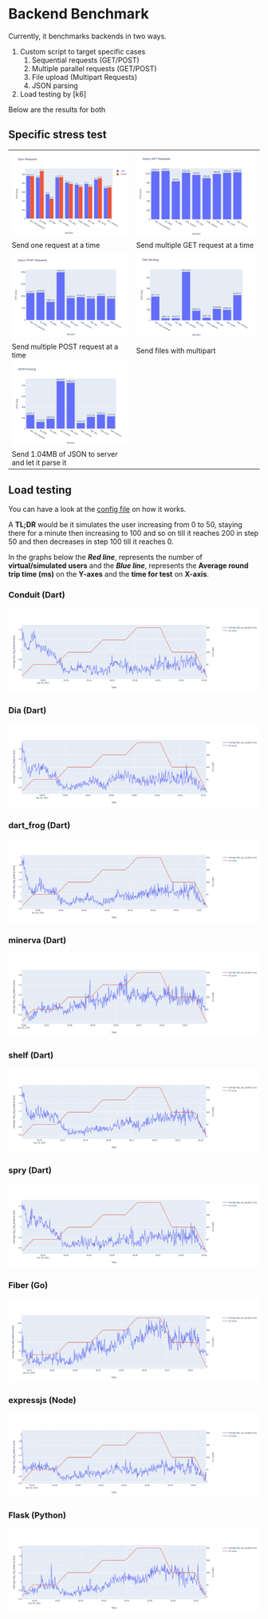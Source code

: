 # Backend Benchmark

Currently, it benchmarks backends in two ways.

1. Custom script to target specific cases
   1. Sequential requests (GET/POST)
   2. Multiple parallel requests (GET/POST)
   3. File upload (Multipart Requests)
   4. JSON parsing
2. Load testing by [k6]

Below are the results for both

## Specific stress test

|                                                                                    |                                                                           |
| ---------------------------------------------------------------------------------- | ------------------------------------------------------------------------- |
| ![Send one request at a time](static/performance/sync.jpeg)                        | ![Send multiple GET request at a time](static/performance/async_get.jpeg) |
| Send one request at a time                                                         | Send multiple GET request at a time                                       |
| ![Send multiple POST request at a time](static/performance/async_post.jpeg)        | ![Send files with multipart](static/performance/multipart.jpeg)           |
| Send multiple POST request at a time                                               | Send files with multipart                                                 |
| ![Send 1.04MB of JSON to server and let it parse it](static/performance/json.jpeg) |                                                                           |
| Send 1.04MB of JSON to server and let it parse it                                  |                                                                           |

## Load testing

You can have a look at the [config file](https://github.com/SirusCodes/backend_benchmark/blob/main/scripts/k6_load_testing.js) on how it works.

A **TL;DR** would be it simulates the user increasing from 0 to 50, staying there for a minute then increasing to 100 and so on till it reaches 200 in step 50 and then decreases in step 100 till it reaches 0.

In the graphs below the _**Red line**_, represents the number of **virtual/simulated users** and the _**Blue line**_, represents the **Average round trip time (ms)** on the **Y-axes** and the **time for test** on **X-axis**.

### Conduit (Dart)

![Conduit (Dart)](static/load_testing/dart_conduit.jpeg)

### Dia (Dart)

![Dia (Dart)](static/load_testing/dart_dia.jpeg)

### dart_frog (Dart)

![dart_frog (Dart)](static/load_testing/dart_frog_backend.jpeg)

### minerva (Dart)

![minerva (Dart)](static/load_testing/dart_minerva.jpeg)

### shelf (Dart)

![shelf (Dart)](static/load_testing/dart_shelf.jpeg)

### spry (Dart)

![spry (Dart)](static/load_testing/dart_spry.jpeg)

### Fiber (Go)

![Fiber (Go)](static/load_testing/go_fiber.jpeg)

### expressjs (Node)

![expressjs (Node)](static/load_testing/node_express.jpeg)

### Flask (Python)

![Flask (Python)](static/load_testing/py_flask.jpeg)
